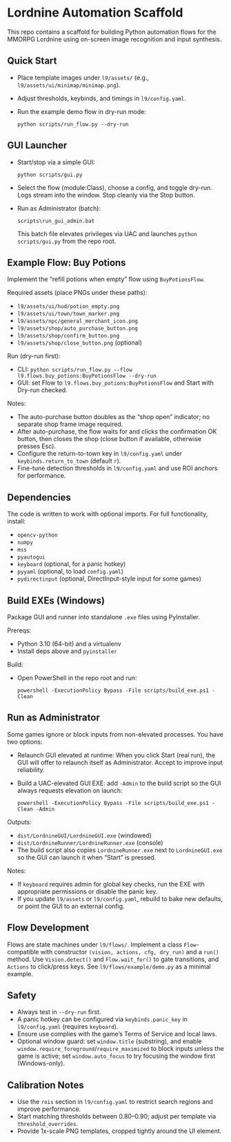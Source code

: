 Lordnine Automation Scaffold
===========================

This repo contains a scaffold for building Python automation flows for the MMORPG Lordnine using on-screen image recognition and input synthesis.

Quick Start
-----------

- Place template images under `l9/assets/` (e.g., `l9/assets/ui/minimap/minimap.png`).
- Adjust thresholds, keybinds, and timings in `l9/config.yaml`.
- Run the example demo flow in dry-run mode:

  `python scripts/run_flow.py --dry-run`

GUI Launcher
------------

- Start/stop via a simple GUI:

  `python scripts/gui.py`

- Select the flow (module:Class), choose a config, and toggle dry-run. Logs stream into the window. Stop cleanly via the Stop button.
- Run as Administrator (batch):

  `scripts\run_gui_admin.bat`

  This batch file elevates privileges via UAC and launches `python scripts/gui.py` from the repo root.

Example Flow: Buy Potions
-------------------------

Implement the “refill potions when empty” flow using `BuyPotionsFlow`.

Required assets (place PNGs under these paths):
- `l9/assets/ui/hud/potion_empty.png`
- `l9/assets/ui/town/town_marker.png`
- `l9/assets/npc/general_merchant_icon.png`
- `l9/assets/shop/auto_purchase_button.png`
- `l9/assets/shop/confirm_button.png`
- `l9/assets/shop/close_button.png` (optional)

Run (dry-run first):
- CLI: `python scripts/run_flow.py --flow l9.flows.buy_potions:BuyPotionsFlow --dry-run`
- GUI: set Flow to `l9.flows.buy_potions:BuyPotionsFlow` and Start with Dry-run checked.

Notes:
- The auto-purchase button doubles as the “shop open” indicator; no separate shop frame image required.
- After auto-purchase, the flow waits for and clicks the confirmation OK button, then closes the shop (close button if available, otherwise presses Esc).
- Configure the return-to-town key in `l9/config.yaml` under `keybinds.return_to_town` (default `r`).
- Fine-tune detection thresholds in `l9/config.yaml` and use ROI anchors for performance.

Dependencies
------------

The code is written to work with optional imports. For full functionality, install:

- `opencv-python`
- `numpy`
- `mss`
- `pyautogui`
- `keyboard` (optional, for a panic hotkey)
- `pyyaml` (optional, to load `config.yaml`)
- `pydirectinput` (optional, DirectInput-style input for some games)

Build EXEs (Windows)
--------------------

Package GUI and runner into standalone `.exe` files using PyInstaller.

Prereqs:
- Python 3.10 (64-bit) and a virtualenv
- Install deps above and `pyinstaller`

Build:
- Open PowerShell in the repo root and run:

  `powershell -ExecutionPolicy Bypass -File scripts/build_exe.ps1 -Clean`

Run as Administrator
--------------------

Some games ignore or block inputs from non-elevated processes. You have two options:

- Relaunch GUI elevated at runtime: When you click Start (real run), the GUI will offer to relaunch itself as Administrator. Accept to improve input reliability.
- Build a UAC-elevated GUI EXE: add `-Admin` to the build script so the GUI always requests elevation on launch:

  `powershell -ExecutionPolicy Bypass -File scripts/build_exe.ps1 -Clean -Admin`

Outputs:
- `dist/LordnineGUI/LordnineGUI.exe` (windowed)
- `dist/LordnineRunner/LordnineRunner.exe` (console)
- The build script also copies `LordnineRunner.exe` next to `LordnineGUI.exe` so the GUI can launch it when “Start” is pressed.

Notes:
- If `keyboard` requires admin for global key checks, run the EXE with appropriate permissions or disable the panic key.
- If you update `l9/assets` or `l9/config.yaml`, rebuild to bake new defaults, or point the GUI to an external config.

Flow Development
----------------

Flows are state machines under `l9/flows/`. Implement a class `Flow`-compatible with constructor `(vision, actions, cfg, dry_run)` and a `run()` method. Use `Vision.detect()` and `Flow.wait_for()` to gate transitions, and `Actions` to click/press keys. See `l9/flows/example/demo.py` as a minimal example.

Safety
------

- Always test in `--dry-run` first.
- A panic hotkey can be configured via `keybinds.panic_key` in `l9/config.yaml` (requires `keyboard`).
- Ensure use complies with the game’s Terms of Service and local laws.
- Optional window guard: set `window.title` (substring), and enable `window.require_foreground`/`require_maximized` to block inputs unless the game is active; set `window.auto_focus` to try focusing the window first (Windows-only).

Calibration Notes
-----------------

- Use the `rois` section in `l9/config.yaml` to restrict search regions and improve performance.
- Start matching thresholds between 0.80–0.90; adjust per template via `threshold_overrides`.
- Provide 1x-scale PNG templates, cropped tightly around the UI element.

